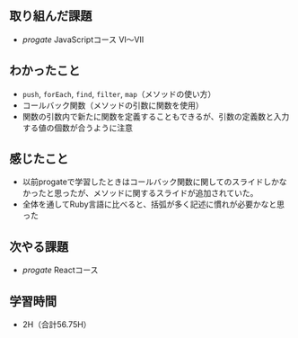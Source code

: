 ## 取り組んだ課題
- _progate_ JavaScriptコース Ⅵ〜Ⅶ
## わかったこと
- `push`, `forEach`, `find`, `filter`, `map`（メソッドの使い方）
- コールバック関数（メソッドの引数に関数を使用）
- 関数の引数内で新たに関数を定義することもできるが、引数の定義数と入力する値の個数が合うように注意
## 感じたこと
- 以前progateで学習したときはコールバック関数に関してのスライドしかなかったと思ったが、メソッドに関するスライドが追加されていた。
- 全体を通してRuby言語に比べると、括弧が多く記述に慣れが必要かなと思った
## 次やる課題
- _progate_ Reactコース
## 学習時間
- 2H（合計56.75H）